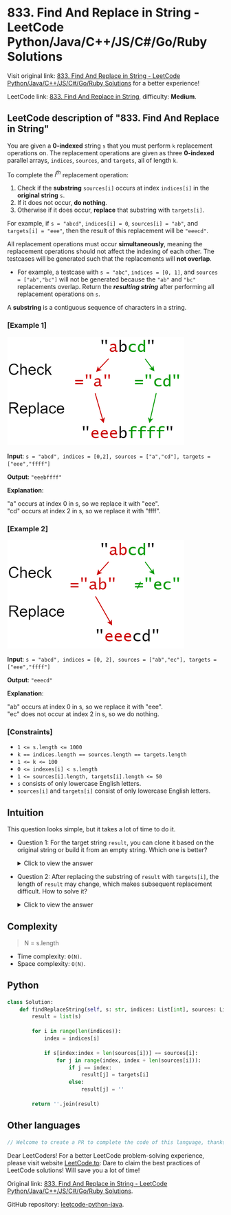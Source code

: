 # 833. Find And Replace in String - LeetCode Python/Java/C++/JS/C#/Go/Ruby Solutions

Visit original link: [833. Find And Replace in String - LeetCode Python/Java/C++/JS/C#/Go/Ruby Solutions](https://leetcode.to/en/leetcode/833-find-and-replace-in-string) for a better experience!

LeetCode link: [833. Find And Replace in String](https://leetcode.com/problems/find-and-replace-in-string), difficulty: **Medium**.

## LeetCode description of "833. Find And Replace in String"

You are given a **0-indexed** string `s` that you must perform `k` replacement operations on. The replacement operations are given as three **0-indexed** parallel arrays, `indices`, `sources`, and `targets`, all of length `k`.

To complete the *i<sup>th</sup>* replacement operation:

1. Check if the **substring** `sources[i]` occurs at index `indices[i]` in the **original string** `s`.
2. If it does not occur, **do nothing**.
3. Otherwise if it does occur, **replace** that substring with `targets[i]`.

For example, if `s = "abcd"`, `indices[i] = 0`, `sources[i] = "ab"`, and `targets[i] = "eee"`, then the result of this replacement will be `"eeecd"`.


All replacement operations must occur **simultaneously**, meaning the replacement operations should not affect the indexing of each other. The testcases will be generated such that the replacements will **not overlap**.

- For example, a testcase with `s = "abc"`, `indices = [0, 1]`, and `sources = ["ab","bc"]` will not be generated because the `"ab"` and `"bc"` replacements overlap.
Return the ***resulting string*** after performing all replacement operations on `s`.

A **substring** is a contiguous sequence of characters in a string.

### [Example 1]

![](../../images/examples/833_1.png)

**Input**: `s = "abcd", indices = [0,2], sources = ["a","cd"], targets = ["eee","ffff"]`

**Output**: `"eeebffff"`

**Explanation**: 

<p>&quot;a&quot; occurs at index 0 in s, so we replace it with &quot;eee&quot;.<br>
&quot;cd&quot; occurs at index 2 in s, so we replace it with &quot;ffff&quot;.</p>


### [Example 2]

![](../../images/examples/833_2.png)

**Input**: `s = "abcd", indices = [0, 2], sources = ["ab","ec"], targets = ["eee","ffff"]`

**Output**: `"eeecd"`

**Explanation**: 

<p>&quot;ab&quot; occurs at index 0 in s, so we replace it with &quot;eee&quot;.<br>
&quot;ec&quot; does not occur at index 2 in s, so we do nothing.</p>


### [Constraints]

- `1 <= s.length <= 1000`
- `k == indices.length == sources.length == targets.length`
- `1 <= k <= 100`
- `0 <= indexes[i] < s.length`
- `1 <= sources[i].length, targets[i].length <= 50`
- `s` consists of only lowercase English letters.
- `sources[i]` and `targets[i]` consist of only lowercase English letters.

## Intuition

This question looks simple, but it takes a lot of time to do it.

- Question 1: For the target string `result`, you can clone it based on the original string or build it from an empty string. Which one is better?
    <details><summary>Click to view the answer</summary><p> Cloning based on the original string is better. Because you save a lot of substring assignment operations.</p></details>

- Question 2: After replacing the substring of `result` with `targets[i]`, the length of `result` may change, which makes subsequent replacement difficult. How to solve it?
    <details><summary>Click to view the answer</summary><p> Use technical means to keep the length of `result` unchanged after string replacement.</p></details>

## Complexity

> N = s.length

- Time complexity: `O(N)`.
- Space complexity: `O(N)`.

## Python

```python
class Solution:
    def findReplaceString(self, s: str, indices: List[int], sources: List[str], targets: List[str]) -> str:
        result = list(s)

        for i in range(len(indices)):
            index = indices[i]

            if s[index:index + len(sources[i])] == sources[i]:
                for j in range(index, index + len(sources[i])):
                    if j == index:
                        result[j] = targets[i]
                    else:
                        result[j] = ''

        return ''.join(result)
```

## Other languages

```java
// Welcome to create a PR to complete the code of this language, thanks!
```

Dear LeetCoders! For a better LeetCode problem-solving experience, please visit website [LeetCode.to](https://leetcode.to): Dare to claim the best practices of LeetCode solutions! Will save you a lot of time!

Original link: [833. Find And Replace in String - LeetCode Python/Java/C++/JS/C#/Go/Ruby Solutions](https://leetcode.to/en/leetcode/833-find-and-replace-in-string).

GitHub repository: [leetcode-python-java](https://github.com/leetcode-python-java/leetcode-python-java).

